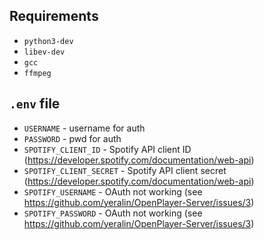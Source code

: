 ## Requirements
* `python3-dev`
* `libev-dev`
* `gcc`
* `ffmpeg`

## `.env` file
* `USERNAME` - username for auth
* `PASSWORD` - pwd for auth
* `SPOTIFY_CLIENT_ID` - Spotify API client ID (https://developer.spotify.com/documentation/web-api)
* `SPOTIFY_CLIENT_SECRET` - Spotify API client secret (https://developer.spotify.com/documentation/web-api)
* `SPOTIFY_USERNAME` - OAuth not working (see https://github.com/yeralin/OpenPlayer-Server/issues/3)
* `SPOTIFY_PASSWORD` - OAuth not working (see https://github.com/yeralin/OpenPlayer-Server/issues/3)
